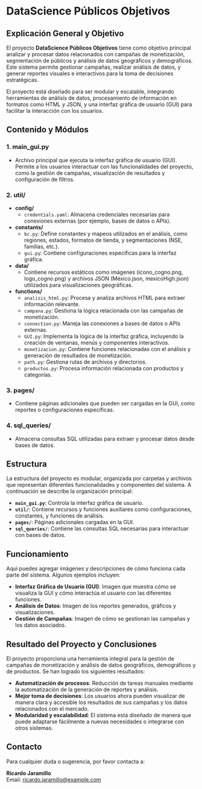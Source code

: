 # DataScience Públicos Objetivos

## Explicación General y Objetivo

El proyecto **DataScience Públicos Objetivos** tiene como objetivo principal analizar y procesar datos relacionados con campañas de monetización, segmentación de públicos y análisis de datos geográficos y demográficos. Este sistema permite gestionar campañas, realizar análisis de datos, y generar reportes visuales e interactivos para la toma de decisiones estratégicas.

El proyecto está diseñado para ser modular y escalable, integrando herramientas de análisis de datos, procesamiento de información en formatos como HTML y JSON, y una interfaz gráfica de usuario (GUI) para facilitar la interacción con los usuarios.

## Contenido y Módulos

### 1. **main_gui.py**
   - Archivo principal que ejecuta la interfaz gráfica de usuario (GUI). Permite a los usuarios interactuar con las funcionalidades del proyecto, como la gestión de campañas, visualización de resultados y configuración de filtros.

### 2. **util/**
   - **config/**
     - `credentials.yaml`: Almacena credenciales necesarias para conexiones externas (por ejemplo, bases de datos o APIs).
   - **constants/**
     - `bc.py`: Define constantes y mapeos utilizados en el análisis, como regiones, estados, formatos de tienda, y segmentaciones (NSE, familias, etc.).
     - `gui.py`: Contiene configuraciones específicas para la interfaz gráfica.
   - **data/**
     - Contiene recursos estáticos como imágenes (icono_cogno.png, logo_cogno.png) y archivos JSON (México.json, mexicoHigh.json) utilizados para visualizaciones geográficas.
   - **functions/**
     - `analisis_html.py`: Procesa y analiza archivos HTML para extraer información relevante.
     - `campana.py`: Gestiona la lógica relacionada con las campañas de monetización.
     - `connection.py`: Maneja las conexiones a bases de datos o APIs externas.
     - `GUI.py`: Implementa la lógica de la interfaz gráfica, incluyendo la creación de ventanas, menús y componentes interactivos.
     - `monetizacion.py`: Contiene funciones relacionadas con el análisis y generación de resultados de monetización.
     - `path.py`: Gestiona rutas de archivos y directorios.
     - `productos.py`: Procesa información relacionada con productos y categorías.
### 3. **pages/**
   - Contiene páginas adicionales que pueden ser cargadas en la GUI, como reportes o configuraciones específicas.

### 4. **sql_queries/**
   - Almacena consultas SQL utilizadas para extraer y procesar datos desde bases de datos.

## Estructura

La estructura del proyecto es modular, organizada por carpetas y archivos que representan diferentes funcionalidades y componentes del sistema. A continuación se describe la organización principal:

- **`main_gui.py`**: Controla la interfaz gráfica de usuario.
- **`util/`**: Contiene recursos y funciones auxiliares como configuraciones, constantes, y funciones de análisis.
- **`pages/`**: Páginas adicionales cargadas en la GUI.
- **`sql_queries/`**: Contiene las consultas SQL necesarias para interactuar con bases de datos.

## Funcionamiento

Aquí puedes agregar imágenes y descripciones de cómo funciona cada parte del sistema. Algunos ejemplos incluyen:

- **Interfaz Gráfica de Usuario (GUI)**: Imagen que muestra cómo se visualiza la GUI y cómo interactúa el usuario con las diferentes funciones.
- **Análisis de Datos**: Imagen de los reportes generados, gráficos y visualizaciones.
- **Gestión de Campañas**: Imagen de cómo se gestionan las campañas y los datos asociados.

## Resultado del Proyecto y Conclusiones

El proyecto proporciona una herramienta integral para la gestión de campañas de monetización y análisis de datos geográficos, demográficos y de productos. Se han logrado los siguientes resultados:

- **Automatización de procesos**: Reducción de tareas manuales mediante la automatización de la generación de reportes y análisis.
- **Mejor toma de decisiones**: Los usuarios ahora pueden visualizar de manera clara y accesible los resultados de sus campañas y los datos relacionados con el mercado.
- **Modularidad y escalabilidad**: El sistema está diseñado de manera que puede adaptarse fácilmente a nuevas necesidades o integrarse con otros sistemas.

## Contacto

Para cualquier duda o sugerencia, por favor contacta a:

**Ricardo Jaramillo**  
Email: [ricardo.jaramillo@example.com](mailto:ricardo.jaramillo@example.com)
